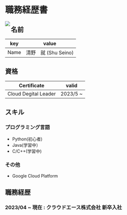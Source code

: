 # 職務経歴書
<!--   <img align="left" src="https://github-readme-stats.vercel.app/api?username=Shu-Seino&show_icons=true&theme=radical&count_private=true" /> -->

  <img align="left" src="https://github-readme-stats.vercel.app/api/top-langs/?username=Shu-Seino&show_icons=true&theme=radical" />

## 名前

|key|value|
|---|-----|
|Name|清野　就 (Shu Seino)|

## 資格
|Certificate|valid|
|---|---|
|Cloud Degital Leader|2023/5 ~ |


## スキル
### プログラミング言語

- Python(初心者)
- Java(学習中）
- C/C++(学習中)

### その他

- Google Cloud Platform

## 職務経歴

### 2023/04 ~ 現在 : クラウドエース株式会社 新卒入社



<!--
**Shu-Seino/Shu-Seino** is a ✨ _special_ ✨ repository because its `README.md` (this file) appears on your GitHub profile.

Here are some ideas to get you started:

- 🔭 I’m currently working on ...
- 🌱 I’m currently learning ...
- 👯 I’m looking to collaborate on ...
- 🤔 I’m looking for help with ...
- 💬 Ask me about ...
- 📫 How to reach me: ...
- 😄 Pronouns: ...
- ⚡ Fun fact: ...
-->
